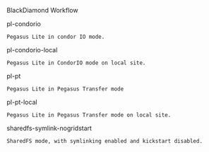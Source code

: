 BlackDiamond Workflow

pl-condorio 

	Pegasus Lite in condor IO mode.

pl-condorio-local  

	Pegasus Lite in CondorIO mode on local site.
pl-pt	

	Pegasus Lite in Pegasus Transfer mode

pl-pt-local  

	Pegasus Lite in Pegasus Transfer mode on local site.

sharedfs-symlink-nogridstart

	SharedFS mode, with symlinking enabled and kickstart disabled.
